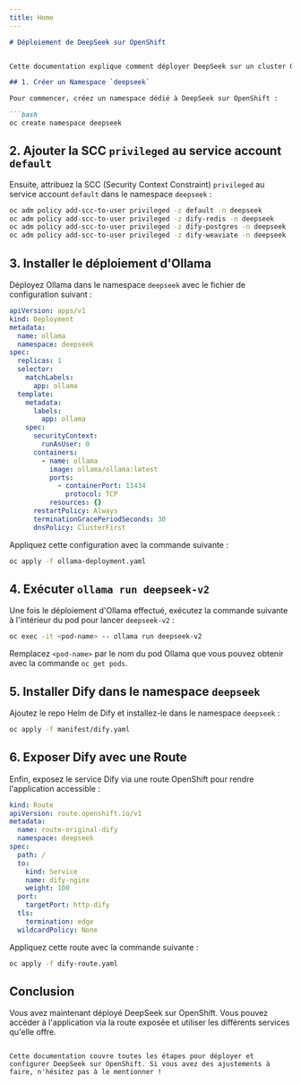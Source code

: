 ```yaml
---
title: Home
---
```


```markdown
# Déploiement de DeepSeek sur OpenShift


Cette documentation explique comment déployer DeepSeek sur un cluster OpenShift, en créant un namespace, en attribuant des privilèges au service account, en installant les composants nécessaires, et en exposant l'application via une route.

## 1. Créer un Namespace `deepseek`

Pour commencer, créez un namespace dédié à DeepSeek sur OpenShift :

```bash
oc create namespace deepseek
```

## 2. Ajouter la SCC `privileged` au service account `default`

Ensuite, attribuez la SCC (Security Context Constraint) `privileged` au service account `default` dans le namespace `deepseek` :

```bash
oc adm policy add-scc-to-user privileged -z default -n deepseek
oc adm policy add-scc-to-user privileged -z dify-redis -n deepseek
oc adm policy add-scc-to-user privileged -z dify-postgres -n deepseek
oc adm policy add-scc-to-user privileged -z dify-weaviate -n deepseek

```

## 3. Installer le déploiement d'Ollama

Déployez Ollama dans le namespace `deepseek` avec le fichier de configuration suivant :

```yaml
apiVersion: apps/v1
kind: Deployment
metadata:
  name: ollama
  namespace: deepseek
spec:
  replicas: 1
  selector:
    matchLabels:
      app: ollama
  template:
    metadata:
      labels:
        app: ollama
    spec:
      securityContext:
        runAsUser: 0
      containers:
        - name: ollama
          image: ollama/ollama:latest
          ports:
            - containerPort: 11434
              protocol: TCP
          resources: {}
      restartPolicy: Always
      terminationGracePeriodSeconds: 30
      dnsPolicy: ClusterFirst
```

Appliquez cette configuration avec la commande suivante :

```bash
oc apply -f ollama-deployment.yaml
```

## 4. Exécuter `ollama run deepseek-v2`

Une fois le déploiement d'Ollama effectué, exécutez la commande suivante à l'intérieur du pod pour lancer `deepseek-v2` :

```bash
oc exec -it <pod-name> -- ollama run deepseek-v2
```

Remplacez `<pod-name>` par le nom du pod Ollama que vous pouvez obtenir avec la commande `oc get pods`.

## 5. Installer Dify dans le namespace `deepseek`

Ajoutez le repo Helm de Dify et installez-le dans le namespace `deepseek` :

```bash
oc apply -f manifest/dify.yaml
```

## 6. Exposer Dify avec une Route

Enfin, exposez le service Dify via une route OpenShift pour rendre l'application accessible :

```yaml
kind: Route
apiVersion: route.openshift.io/v1
metadata:
  name: route-original-dify
  namespace: deepseek
spec:
  path: /
  to:
    kind: Service
    name: dify-nginx
    weight: 100
  port:
    targetPort: http-dify
  tls:
    termination: edge
  wildcardPolicy: None
```

Appliquez cette route avec la commande suivante :

```bash
oc apply -f dify-route.yaml
```

## Conclusion

Vous avez maintenant déployé DeepSeek sur OpenShift. Vous pouvez accéder à l'application via la route exposée et utiliser les différents services qu'elle offre.
```

Cette documentation couvre toutes les étapes pour déployer et configurer DeepSeek sur OpenShift. Si vous avez des ajustements à faire, n'hésitez pas à le mentionner !